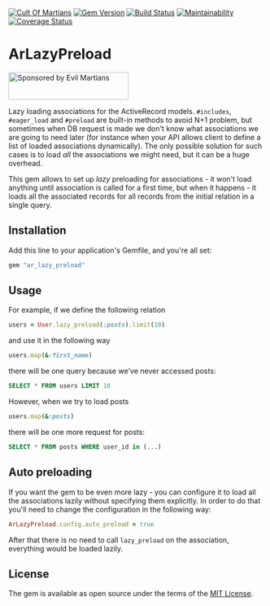 [![Cult Of Martians](http://cultofmartians.com/assets/badges/badge.svg)](https://cultofmartians.com/tasks/activerecord-lazy-preload.html)
[![Gem Version](https://badge.fury.io/rb/ar_lazy_preload.svg)](https://rubygems.org/gems/ar_lazy_preload)
[![Build Status](https://travis-ci.org/DmitryTsepelev/ar_lazy_preload.svg?branch=master)](https://travis-ci.org/DmitryTsepelev/ar_lazy_preload)
[![Maintainability](https://api.codeclimate.com/v1/badges/00d04595661820dfba80/maintainability)](https://codeclimate.com/github/DmitryTsepelev/ar_lazy_preload/maintainability)
[![Coverage Status](https://coveralls.io/repos/github/DmitryTsepelev/ar_lazy_preload/badge.svg?branch=master)](https://coveralls.io/github/DmitryTsepelev/ar_lazy_preload?branch=master)

# ArLazyPreload

<a href="https://evilmartians.com/?utm_source=ar_lazy_preload">
<img src="https://evilmartians.com/badges/sponsored-by-evil-martians.svg" alt="Sponsored by Evil Martians" width="236" height="54"></a>

Lazy loading associations for the ActiveRecord models. `#includes`, `#eager_load` and `#preload` are built-in methods to avoid N+1 problem, but sometimes when DB request is made we don't know what associations we are going to need later (for instance when your API allows client to define a list of loaded associations dynamically). The only possible solution for such cases is to load _all_ the associations we might need, but it can be a huge overhead.

This gem allows to set up _lazy_ preloading for associations - it won't load anything until association is called for a first time, but when it happens - it loads all the associated records for all records from the initial relation in a single query.

## Installation

Add this line to your application's Gemfile, and you're all set:

```ruby
gem "ar_lazy_preload"
```

## Usage

For example, if we define the following relation

```ruby
users = User.lazy_preload(:posts).limit(10)
```

and use it in the following way

```ruby
users.map(&:first_name)
```

there will be one query because we've never accessed posts:

```sql
SELECT * FROM users LIMIT 10
```

However, when we try to load posts

```ruby
users.map(&:posts)
```

there will be one more request for posts:

```sql
SELECT * FROM posts WHERE user_id in (...)
```

## Auto preloading

If you want the gem to be even more lazy - you can configure it to load all the associations lazily without specifying them explicitly. In order to do that you'll need to change the configuration in the following way:

```ruby
ArLazyPreload.config.auto_preload = true
```

After that there is no need to call `lazy_preload` on the association, everything would be loaded lazily.

## License
The gem is available as open source under the terms of the [MIT License](https://opensource.org/licenses/MIT).
